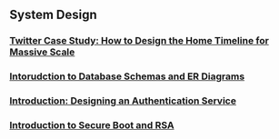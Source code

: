 ## System Design

### [Twitter Case Study: How to Design the Home Timeline for Massive Scale](./System_Design/Twitter_System_Design.md)

### [Intorudction to Database Schemas and ER Diagrams](./System_Design/database_schemas_ER_diagrams.md)

### [Introduction: Designing an Authentication Service](./System_Design/Authentication_Service_Design.md)

### [Introduction to Secure Boot and RSA](./System_Design/Security/Secure_Boot_RSA.md)

